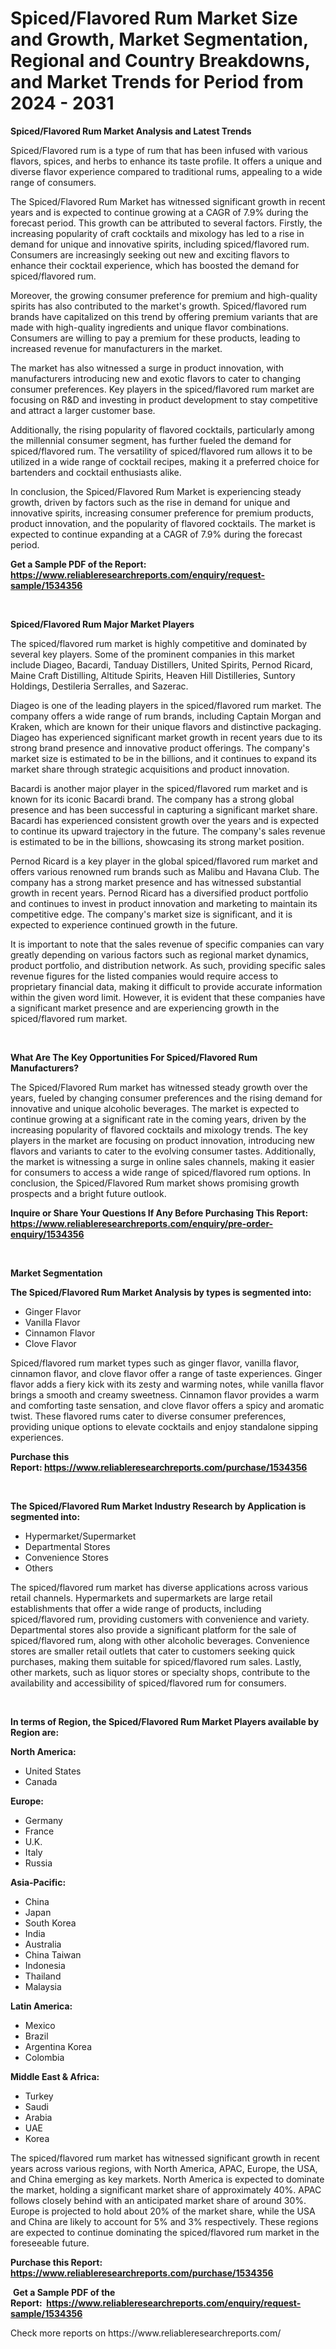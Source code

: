 <p><h1>Spiced/Flavored Rum Market Size and Growth, Market Segmentation, Regional and Country Breakdowns, and Market Trends for Period from 2024 -  2031</h1></p><p><strong>Spiced/Flavored Rum Market Analysis and Latest Trends</strong></p>
<p><p>Spiced/Flavored rum is a type of rum that has been infused with various flavors, spices, and herbs to enhance its taste profile. It offers a unique and diverse flavor experience compared to traditional rums, appealing to a wide range of consumers.</p><p>The Spiced/Flavored Rum Market has witnessed significant growth in recent years and is expected to continue growing at a CAGR of 7.9% during the forecast period. This growth can be attributed to several factors. Firstly, the increasing popularity of craft cocktails and mixology has led to a rise in demand for unique and innovative spirits, including spiced/flavored rum. Consumers are increasingly seeking out new and exciting flavors to enhance their cocktail experience, which has boosted the demand for spiced/flavored rum.</p><p>Moreover, the growing consumer preference for premium and high-quality spirits has also contributed to the market's growth. Spiced/flavored rum brands have capitalized on this trend by offering premium variants that are made with high-quality ingredients and unique flavor combinations. Consumers are willing to pay a premium for these products, leading to increased revenue for manufacturers in the market.</p><p>The market has also witnessed a surge in product innovation, with manufacturers introducing new and exotic flavors to cater to changing consumer preferences. Key players in the spiced/flavored rum market are focusing on R&D and investing in product development to stay competitive and attract a larger customer base.</p><p>Additionally, the rising popularity of flavored cocktails, particularly among the millennial consumer segment, has further fueled the demand for spiced/flavored rum. The versatility of spiced/flavored rum allows it to be utilized in a wide range of cocktail recipes, making it a preferred choice for bartenders and cocktail enthusiasts alike.</p><p>In conclusion, the Spiced/Flavored Rum Market is experiencing steady growth, driven by factors such as the rise in demand for unique and innovative spirits, increasing consumer preference for premium products, product innovation, and the popularity of flavored cocktails. The market is expected to continue expanding at a CAGR of 7.9% during the forecast period.</p></p>
<p><strong>Get a Sample PDF of the Report:&nbsp; <a href="https://www.reliableresearchreports.com/enquiry/request-sample/1534356">https://www.reliableresearchreports.com/enquiry/request-sample/1534356</a></strong></p>
<p>&nbsp;</p>
<p><strong>Spiced/Flavored Rum Major Market Players</strong></p>
<p><p>The spiced/flavored rum market is highly competitive and dominated by several key players. Some of the prominent companies in this market include Diageo, Bacardi, Tanduay Distillers, United Spirits, Pernod Ricard, Maine Craft Distilling, Altitude Spirits, Heaven Hill Distilleries, Suntory Holdings, Destileria Serralles, and Sazerac.</p><p>Diageo is one of the leading players in the spiced/flavored rum market. The company offers a wide range of rum brands, including Captain Morgan and Kraken, which are known for their unique flavors and distinctive packaging. Diageo has experienced significant market growth in recent years due to its strong brand presence and innovative product offerings. The company's market size is estimated to be in the billions, and it continues to expand its market share through strategic acquisitions and product innovation.</p><p>Bacardi is another major player in the spiced/flavored rum market and is known for its iconic Bacardi brand. The company has a strong global presence and has been successful in capturing a significant market share. Bacardi has experienced consistent growth over the years and is expected to continue its upward trajectory in the future. The company's sales revenue is estimated to be in the billions, showcasing its strong market position.</p><p>Pernod Ricard is a key player in the global spiced/flavored rum market and offers various renowned rum brands such as Malibu and Havana Club. The company has a strong market presence and has witnessed substantial growth in recent years. Pernod Ricard has a diversified product portfolio and continues to invest in product innovation and marketing to maintain its competitive edge. The company's market size is significant, and it is expected to experience continued growth in the future.</p><p>It is important to note that the sales revenue of specific companies can vary greatly depending on various factors such as regional market dynamics, product portfolio, and distribution network. As such, providing specific sales revenue figures for the listed companies would require access to proprietary financial data, making it difficult to provide accurate information within the given word limit. However, it is evident that these companies have a significant market presence and are experiencing growth in the spiced/flavored rum market.</p></p>
<p>&nbsp;</p>
<p><strong>What Are The Key Opportunities For Spiced/Flavored Rum Manufacturers?</strong></p>
<p><p>The Spiced/Flavored Rum market has witnessed steady growth over the years, fueled by changing consumer preferences and the rising demand for innovative and unique alcoholic beverages. The market is expected to continue growing at a significant rate in the coming years, driven by the increasing popularity of flavored cocktails and mixology trends. The key players in the market are focusing on product innovation, introducing new flavors and variants to cater to the evolving consumer tastes. Additionally, the market is witnessing a surge in online sales channels, making it easier for consumers to access a wide range of spiced/flavored rum options. In conclusion, the Spiced/Flavored Rum market shows promising growth prospects and a bright future outlook.</p></p>
<p><strong>Inquire or Share Your Questions If Any Before Purchasing This Report: <a href="https://www.reliableresearchreports.com/enquiry/pre-order-enquiry/1534356">https://www.reliableresearchreports.com/enquiry/pre-order-enquiry/1534356</a></strong></p>
<p>&nbsp;</p>
<p><strong>Market Segmentation</strong></p>
<p><strong>The Spiced/Flavored Rum Market Analysis by types is segmented into:</strong></p>
<p><ul><li>Ginger Flavor</li><li>Vanilla Flavor</li><li>Cinnamon Flavor</li><li>Clove Flavor</li></ul></p>
<p><p>Spiced/flavored rum market types such as ginger flavor, vanilla flavor, cinnamon flavor, and clove flavor offer a range of taste experiences. Ginger flavor adds a fiery kick with its zesty and warming notes, while vanilla flavor brings a smooth and creamy sweetness. Cinnamon flavor provides a warm and comforting taste sensation, and clove flavor offers a spicy and aromatic twist. These flavored rums cater to diverse consumer preferences, providing unique options to elevate cocktails and enjoy standalone sipping experiences.</p></p>
<p><strong>Purchase this Report:&nbsp;<a href="https://www.reliableresearchreports.com/purchase/1534356">https://www.reliableresearchreports.com/purchase/1534356</a></strong></p>
<p>&nbsp;</p>
<p><strong>The Spiced/Flavored Rum Market Industry Research by Application is segmented into:</strong></p>
<p><ul><li>Hypermarket/Supermarket</li><li>Departmental Stores</li><li>Convenience Stores</li><li>Others</li></ul></p>
<p><p>The spiced/flavored rum market has diverse applications across various retail channels. Hypermarkets and supermarkets are large retail establishments that offer a wide range of products, including spiced/flavored rum, providing customers with convenience and variety. Departmental stores also provide a significant platform for the sale of spiced/flavored rum, along with other alcoholic beverages. Convenience stores are smaller retail outlets that cater to customers seeking quick purchases, making them suitable for spiced/flavored rum sales. Lastly, other markets, such as liquor stores or specialty shops, contribute to the availability and accessibility of spiced/flavored rum for consumers.</p></p>
<p>&nbsp;</p>
<p><strong>In terms of Region, the Spiced/Flavored Rum Market Players available by Region are:</strong></p>
<p>
    <p> <strong> North America: </strong>
        <ul>
            <li>United States</li>
            <li>Canada</li>
        </ul>
        </p> 
    <p> <strong> Europe: </strong>
        <ul>
            <li>Germany</li>
            <li>France</li>
            <li>U.K.</li>
            <li>Italy</li>
            <li>Russia</li>
        </ul>
        </p> 
    <p> <strong> Asia-Pacific: </strong>
        <ul>
            <li>China</li>
            <li>Japan</li>
            <li>South Korea</li>
            <li>India</li>
            <li>Australia</li>
            <li>China Taiwan</li>
            <li>Indonesia</li>
            <li>Thailand</li>
            <li>Malaysia</li>
        </ul>
        </p> 
    <p> <strong> Latin America: </strong>
        <ul>
            <li>Mexico</li>
            <li>Brazil</li>
            <li>Argentina Korea</li>
            <li>Colombia</li>
        </ul>
        </p> 
    <p> <strong> Middle East & Africa: </strong>
        <ul>
            <li>Turkey</li>
            <li>Saudi</li>
            <li>Arabia</li>
            <li>UAE</li>
            <li>Korea</li>
        </ul>
    </p>
    </p>
<p><p>The spiced/flavored rum market has witnessed significant growth in recent years across various regions, with North America, APAC, Europe, the USA, and China emerging as key markets. North America is expected to dominate the market, holding a significant market share of approximately 40%. APAC follows closely behind with an anticipated market share of around 30%. Europe is projected to hold about 20% of the market share, while the USA and China are likely to account for 5% and 3% respectively. These regions are expected to continue dominating the spiced/flavored rum market in the foreseeable future.</p></p>
<p><strong>Purchase this Report: <a href="https://www.reliableresearchreports.com/purchase/1534356">https://www.reliableresearchreports.com/purchase/1534356</a></strong></p>
<p>&nbsp;<strong>Get a Sample PDF of the Report:&nbsp;&nbsp;<a href="https://www.reliableresearchreports.com/enquiry/request-sample/1534356">https://www.reliableresearchreports.com/enquiry/request-sample/1534356</a></strong></p>
<p><strong></strong></p>
<p>Check more reports on https://www.reliableresearchreports.com/</p>